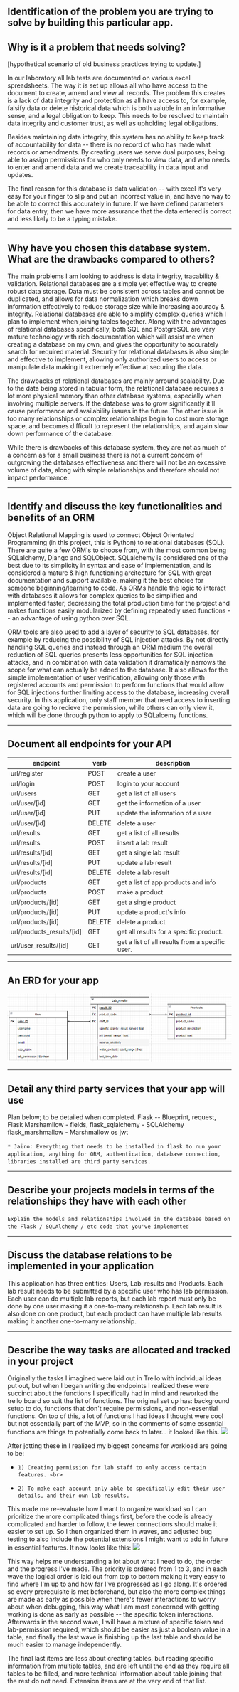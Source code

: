 ## Identification of the problem you are trying to solve by building this particular app.
## Why is it a problem that needs solving?

[hypothetical scenario of old business practices trying to update.]

In our laboratory all lab tests are documented on various excel spreadsheets.
The way it is set up allows all who have access to the document to create, amend and view all records. The problem this creates is a lack of data integrity and protection as all have access to, for example, falsify data or delete historical data which is both valuble in an informative sense, and a legal obligation to keep. This needs to be resolved to maintain data integrity and customer trust, as well as upholding legal obligations. 

Besides maintaining data integrity, this system has no ability to keep track of accountability for data -- there is no record of who has made what records or amendments. By creating users we serve dual purposes; being able to assign permissions for who only needs to view data, and who needs to enter and amend data and we create traceability in data input and updates. 

The final reason for this database is data validation -- with excel it's very easy for your finger to slip and put an incorrect value in, and have no way to be able to correct this accurately in future. If we have defined parameters for data entry, then we have more assurance that the data entered is correct and less likely to be a typing mistake. 

----

## Why have you chosen this database system. What are the drawbacks compared to others?

The main problems I am looking to address is data integrity, tracability & validation. Relational databases are a simple yet effective way to create robust data storage. Data must be consistent across tables and cannot be duplicated, and allows for data normalization which breaks down information effectively to reduce storage size while increasing accuracy & integrity. Relational databases are able to simplify complex queries which I plan to implement when joining tables together. Along with the advantages of relational databases specifically, both SQL and PostgreSQL are very mature technology with rich documentation which will assist me when creating a database on my own, and gives the opportunity to accurately search for required material. Security for relational databases is also simple and effective to implement, allowing only authorized users to access or manipulate data making it extremely effective at securing the data. 

The drawbacks of relational databases are mainly arround scalability. Due to the data being stored in tabular form, the relational database requires a lot more physical memory than other database systems, especially when involving multiple servers. If the database was to grow significantly it'll cause performance and availability issues in the future. The other issue is too many relationships or complex relationships begin to cost more storage space, and becomes difficult to represent the relationships, and again slow down performance of the database. 

While there is drawbacks of this database system, they are not as much of a concern as for a small business there is not a current concern of outgrowing the databases effectiveness and there will not be an excessive volume of data, along with simple relationships and therefore should not impact performance. 

----

## Identify and discuss the key functionalities and benefits of an ORM

Object Relational Mapping is used to connect Object Orientated Programming (in this project, this is Python) to relational databases (SQL). There are quite a few ORM's to choose from, with the most common being SQLalchemy, Django and SQLObject. SQLalchemy is considered one of the best due to its simplicity in syntax and ease of implementation, and is considered a mature & high functioning arcitecture for SQL with great documentation and support available, making it the best choice for someone beginning/learning to code. As ORMs handle the logic to interact with databases it allows for complex queries to be simplified and implemented faster, decreasing the total production time for the project and makes functions easily modularized by defining repeatedly used functions -- an advantage of using python over SQL. 

ORM tools are also used to add a layer of security to SQL databases, for example by reducing the possibility of SQL injection attacks. By not directly handling SQL queries and instead through an ORM medium the overall reduction of SQL queries presents less opportunities for SQL injection attacks, and in combination with data validation it dramatically narrows the scope for what can actually be added to the database. It also allows for the simple implementation of user verification, allowing only those with registered accounts and permission to perform functions that would allow for SQL injections further limiting access to the database, increasing overall security. In this application, only staff member that need access to inserting data are going to recieve the permission, while others can only view it, which will be done through python to apply to SQLalcemy functions. 

----

## Document all endpoints for your API

endpoint                    | verb   | description
------                      | ------ | -------
url/register                | POST   | create a user
url/login                   | POST   | login to your account
url/users                   | GET    | get a list of all users
url/user/[id]               | GET    | get the information of a user
url/user/[id]               | PUT    | update the information of a user
url/user/[id]               | DELETE | delete a user
url/results                 | GET    | get a list of all results
url/results                 | POST   | insert a lab result
url/results/[id]            | GET    | get a single lab result
url/results/[id]            | PUT    | update a lab result
url/results/[id]            | DELETE | delete a lab result
url/products                | GET    | get a list of app products and info
url/products                | POST   | make a product
url/products/[id]           | GET    | get a single product
url/products/[id]           | PUT    | update a product's info
url/products/[id]           | DELETE | delete a product
url/products_results/[id]   | GET    | get all results for a specific product.
url/user_results/[id]       | GET    | get a list of all results from a specific user.

----

## An ERD for your app

![](./Resources/planned_ERD.png)

----

## 	Detail any third party services that your app will use


Plan below; to be detailed when completed. 
Flask -- Blueprint, request, Flask
Marshamllow - fields,
flask_sqlalchemy - SQLAlchemy
flask_marshmallow - Marshmallow
os
jwt


```* Jairo: Everything that needs to be installed in flask to run your application, anything for ORM, authentication, database connection, libraries installed are third party services. ```


----

## 	Describe your projects models in terms of the relationships they have with each other


```Explain the models and relationships involved in the database based on the Flask / SQLAlchemy / etc code that you've implemented ```

----

## 	Discuss the database relations to be implemented in your application

This application has three entities: Users, Lab_results and Products. Each lab result needs to be submitted by a specific user who has lab permission. Each user can do multiple lab reports, but each lab report must only be done by one user making it a one-to-many relationship. Each lab result is also done on one product, but each product can have multiple lab results making it another one-to-many relationship. 


----

## Describe the way tasks are allocated and tracked in your project

Originally the tasks I imagined were laid out in Trello with individual ideas put out, but when I began writing the endpoints I realized these were succinct about the functions I specifically had in mind and reworked the trello board so suit the list of functions. The original set up has: background setup to do, functions that don't require permissions, and non-essential functions. On top of this, a lot of functions I had ideas I thought were cool but not essentially part of the MVP, so in the comments of some essential functions are things to potentially come back to later... it looked like this. ![](./Resources/trello_first_draft.png)

After jotting these in I realized my biggest concerns for workload are going to be:
 -     1) Creating permission for lab staff to only access certain features. <br>
 -     2) To make each account only able to specifically edit their user details, and their own lab results.

 This made me re-evaluate how I want to organize workload so I can prioritize the more complicated things first, before the code is already complicated and harder to follow, the fewer connections should make it easier to set up. So I then organized them in waves, and adjusted bug testing to also include the potential extensions I might want to add in future in essential features. It now looks like this: ![](./Resources/trello_second_draft.png)

This way helps me understanding a lot about what I need to do, the order and the progress I've made. The priority is ordered from 1 to 3, and in each wave the logical order is laid out from top to bottom making it very easy to find where I'm up to and how far I've progressed as I go along. It's ordered so every prerequisite is met beforehand, but also the more complex things are made as early as possible when there's fewer interactions to worry about when debugging, this way what I am most concerned with getting working is done as early as possible -- the specific token interactions. Afterwards in the second wave, I will have a mixture of specific token and lab-permission required, which should be easier as just a boolean value in a table, and finally the last wave is finishing up the last table and should be much easier to manage independently. 

The final last items are less about creating tables, but reading specific information from multiple tables, and are left until the end as they require all tables to be filled, and more technical information about table joining that the rest do not need. Extension items are at the very end of that list. 
